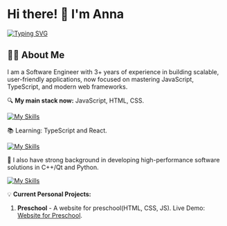   
# Hi there! 👋 I'm Anna
[![Typing SVG](https://readme-typing-svg.demolab.com?font=Fira+Code&pause=1000&width=435&lines=Software+Engineer+%2F+Frontend+Developer)](https://git.io/typing-svg)

## 👩‍💻 About Me

I am a Software Engineer with 3+ years of experience in building scalable, user-friendly applications, now focused on mastering JavaScript, TypeScript, and modern web frameworks.

🔍 **My main stack now:** JavaScript, HTML, CSS.

[![My Skills](https://skillicons.dev/icons?i=js,html,css,npm,webpack,firebase,figma,git,github,gitlab)](https://skillicons.dev)

📚 Learning: TypeScript and React.

[![My Skills](https://skillicons.dev/icons?i=ts,react,redux)](https://skillicons.dev)

🌱 I also have strong background in developing high-performance software solutions in C++/Qt and Python. 

[![My Skills](https://skillicons.dev/icons?i=py,selenium,cpp,c,cmake,qt)](https://skillicons.dev)

💡 **Current Personal Projects:**

1. **Preschool** - A website for preschool(HTML, CSS, JS). Live Demo: [Website for Preschool](https://anna9991.github.io/Preschool/).
